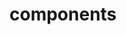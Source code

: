 <!-- Space: Projects -->
<!-- Parent: AnsibleRoleNginx -->
<!-- Title: Components AnsibleRoleNginx -->
<!-- Label: AnsibleRoleNginx -->
<!-- Label: Project -->
<!-- Label: Components -->
<!-- Include: disclaimer.md -->
<!-- Include: ac:toc -->

# components
